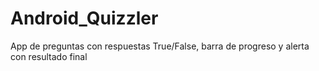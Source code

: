 # Android_Quizzler

App de preguntas con respuestas True/False, barra de progreso y alerta con resultado final

